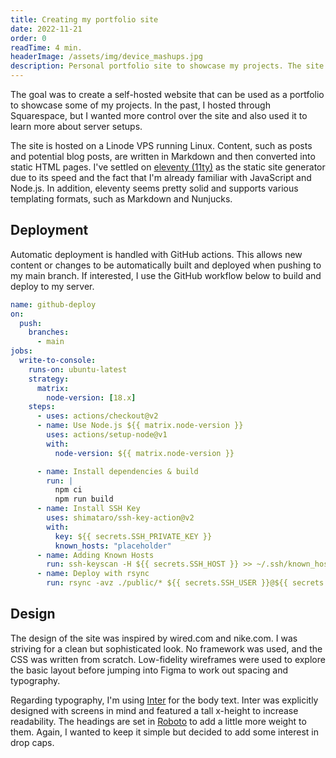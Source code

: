 ```yaml
---
title: Creating my portfolio site
date: 2022-11-21
order: 0
readTime: 4 min.
headerImage: /assets/img/device_mashups.jpg
description: Personal portfolio site to showcase my projects. The site is self-hosted using a Linode VPS, eleventy for the static site generation and GitHub actions for automatic deployment.
---
```


The goal was to create a self-hosted website that can be used as a portfolio to showcase some of my projects. In the past, I hosted through Squarespace, but I wanted more control over the site and also used it to learn more about server setups.

The site is hosted on a Linode VPS running Linux. Content, such as posts and potential blog posts, are written in Markdown and then converted into static HTML pages. I've settled on [eleventy (11ty)](https://github.com/11ty/eleventy) as the static site generator due to its speed and the fact that I'm already familiar with JavaScript and Node.js. In addition, eleventy seems pretty solid and supports various templating formats, such as Markdown and Nunjucks.

## Deployment

Automatic deployment is handled with GitHub actions. This allows new content or changes to be automatically built and deployed when pushing to my main branch. If interested, I use the GitHub workflow below to build and deploy to my server.

```yaml
name: github-deploy
on:
  push:
    branches:
      - main
jobs:
  write-to-console:
    runs-on: ubuntu-latest
    strategy:
      matrix:
        node-version: [18.x]
    steps:
      - uses: actions/checkout@v2
      - name: Use Node.js ${{ matrix.node-version }}
        uses: actions/setup-node@v1
        with:
          node-version: ${{ matrix.node-version }}

      - name: Install dependencies & build
        run: |
          npm ci
          npm run build
      - name: Install SSH Key
        uses: shimataro/ssh-key-action@v2
        with:
          key: ${{ secrets.SSH_PRIVATE_KEY }}
          known_hosts: "placeholder"
      - name: Adding Known Hosts
        run: ssh-keyscan -H ${{ secrets.SSH_HOST }} >> ~/.ssh/known_hosts
      - name: Deploy with rsync
        run: rsync -avz ./public/* ${{ secrets.SSH_USER }}@${{ secrets.SSH_HOST }}:/var/www/stauffersimon.com
```

## Design

The design of the site was inspired by wired.com and nike.com. I was striving for a clean but sophisticated look. No framework was used, and the CSS was written from scratch. Low-fidelity wireframes were used to explore the basic layout before jumping into Figma to work out spacing and typography.

<!-- ![[Untitled_Artwork.jpg]] -->

Regarding typography, I'm using [Inter](https://github.com/rsms/inter) for the body text. Inter was explicitly designed with screens in mind and featured a tall x-height to increase readability. The headings are set in [Roboto](https://fonts.google.com/specimen/Roboto) to add a little more weight to them. Again, I wanted to keep it simple but decided to add some interest in drop caps.

